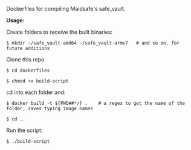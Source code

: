 Dockerfiles for compiling Maidsafe's safe_vault.

<b>Usage:</b>

Create folders to receive the built binaries:
```
$ mkdir ~/safe_vault-amd64 ~/safe_vault-armv7   # and so on, for future additions
```

Clone this repo.
```
$ cd dockerfiles

$ chmod +x build-script
```

cd into each folder and:

```
$ docker build -t ${PWD##*/} .    # a regex to get the name of the folder, saves typing image names

$ cd ..
```

Run the script:
```
$ ./build-script
```
